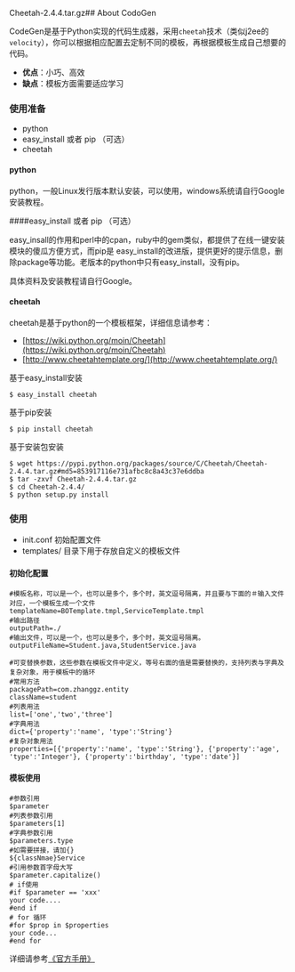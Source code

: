 Cheetah-2.4.4.tar.gz## About CodoGen

CodeGen是基于Python实现的代码生成器，采用```cheetah```技术（类似j2ee的```velocity```），你可以根据相应配置去定制不同的模板，再根据模板生成自己想要的代码。

- __优点__：小巧、高效
- __缺点__：模板方面需要适应学习

### 使用准备

- python
- easy_install 或者 pip （可选）
- cheetah

#### python

python，一般Linux发行版本默认安装，可以使用，windows系统请自行Google安装教程。

####easy_install 或者 pip （可选）

easy_insall的作用和perl中的cpan，ruby中的gem类似，都提供了在线一键安装模块的傻瓜方便方式，而pip是 easy_install的改进版，提供更好的提示信息，删除package等功能。老版本的python中只有easy_install，没有pip。

具体资料及安装教程请自行Google。

#### cheetah

cheetah是基于python的一个模板框架，详细信息请参考：

- [https://wiki.python.org/moin/Cheetah](https://wiki.python.org/moin/Cheetah)
- [http://www.cheetahtemplate.org/](http://www.cheetahtemplate.org/)
  
基于easy_install安装

```
$ easy_install cheetah
```

基于pip安装

```
$ pip install cheetah
```

基于安装包安装

```
$ wget https://pypi.python.org/packages/source/C/Cheetah/Cheetah-2.4.4.tar.gz#md5=853917116e731afbc8c8a43c37e6ddba
$ tar -zxvf Cheetah-2.4.4.tar.gz
$ cd Cheetah-2.4.4/
$ python setup.py install
```

### 使用

- init.conf 初始配置文件
- templates/ 目录下用于存放自定义的模板文件

#### 初始化配置

```
#模板名称，可以是一个，也可以是多个，多个时，英文逗号隔离，并且要与下面的＃输入文件对应，一个模板生成一个文件
templateName=BOTemplate.tmpl,ServiceTemplate.tmpl
#输出路径
outputPath=./
#输出文件，可以是一个，也可以是多个，多个时，英文逗号隔离。
outputFileName=Student.java,StudentService.java

#可变替换参数，这些参数在模板文件中定义，等号右面的值是需要替换的，支持列表与字典及复杂对象，用于模板中的循环
#常用方法
packagePath=com.zhanggz.entity
className=student
#列表用法 
list=['one','two','three']
#字典用法
dict={'property':'name', 'type':'String'}
#复杂对象用法
properties=[{'property':'name', 'type':'String'}, {'property':'age', 'type':'Integer'}, {'property':'birthday', 'type':'date'}]
```

#### 模板使用

```
#参数引用 
$parameter
#列表参数引用
$parameters[1]
#字典参数引用
$parameters.type
#如需要拼接，请加{}
${classNmae}Service
#引用参数首字母大写
$parameter.capitalize()
# if使用
#if $parameter == 'xxx'
your code....
#end if
# for 循环
#for $prop in $properties
your code...
#end for
```

详细请参考[《官方手册》](http://www.cheetahtemplate.org/docs/users_guide.pdf)
